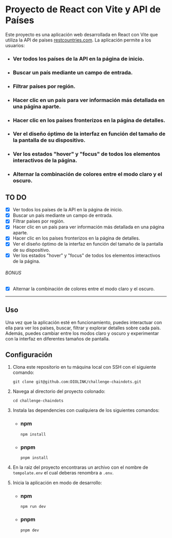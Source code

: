 # Proyecto de React con Vite y API de Países

Este proyecto es una aplicación web desarrollada en React con Vite que utiliza la API de países [restcountries.com](https://restcountries.com/v3.1/). La aplicación permite a los usuarios:

- ### Ver todos los países de la API en la página de inicio.
- ### Buscar un país mediante un campo de entrada.
- ### Filtrar países por región.
- ### Hacer clic en un país para ver información más detallada en una página aparte.
- ### Hacer clic en los países fronterizos en la página de detalles.
- ### Ver el diseño óptimo de la interfaz en función del tamaño de la pantalla de su dispositivo.
- ### Ver los estados "hover" y "focus" de todos los elementos interactivos de la página.
- ### Alternar la combinación de colores entre el modo claro y el oscuro.

## TO DO
- [X] Ver todos los países de la API en la página de inicio.
- [X] Buscar un país mediante un campo de entrada.
- [X] Filtrar países por región.
- [x] Hacer clic en un país para ver información más detallada en una página aparte.
- [x] Hacer clic en los países fronterizos en la página de detalles.
- [X] Ver el diseño óptimo de la interfaz en función del tamaño de la pantalla de su dispositivo.
- [x] Ver los estados "hover" y "focus" de todos los elementos interactivos de la página.

###### BONUS
- [X] Alternar la combinación de colores entre el modo claro y el oscuro.
---

## Uso
Una vez que la aplicación esté en funcionamiento, puedes interactuar con ella para ver los países, buscar, filtrar y explorar detalles sobre cada país. Además, puedes cambiar entre los modos claro y oscuro y experimentar con la interfaz en diferentes tamaños de pantalla.

## Configuración

1. Clona este repositorio en tu máquina local con SSH con el siguiente comando:

   ```shell
   git clone git@github.com:DIOLINK/challenge-chaindots.git
   ```

2. Navega al directorio del proyecto colonado:
    ```shell
   cd challenge-chaindots
   ```

3. Instala las dependencies con cualquiera de los siguientes comandos:

   - ### npm
      ```shell
      npm install
      ```

   - ### pnpm
      ```shell
      pnpm install
      ```

4. En la raiz del proyecto encontraras un archivo con el nombre de `tempolate.env` el cual deberas renombra a `.env`.
   
5. Inicia la aplicación en modo de desarrollo:
       
      - ### npm
        ```shell
        npm run dev
        ```

      - ### pnpm
        ```shell
        pnpm dev
        ```
